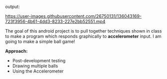 
output:



 https://user-images.githubusercontent.com/26750131/136043169-723f3956-4b61-4dd3-8233-227e2bb52551.mp4







The goal of this android project is to pull together techniques shown in class to make a program which responds graphically to **accelerometer** input. I am going to make a simple ball game!

**Approach:**

- Post-development testing
- Drawing multiple balls
- Using the Accelerometer




